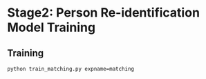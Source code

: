 # Stage2: Person Re-identification Model Training 

## Training

```bash
python train_matching.py expname=matching
